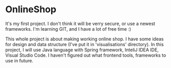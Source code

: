 # OnlineShop
It's my first project. I don't think it will be verry secure, or use a newest frameworks. I'm learning GIT, and I have a lot of free time :) 

This whole project is about making working online shop.  I have some ideas for design and data structure (I've put it in 'visualisations' directory).
In this project, I will use Java language with Spring framework, InteliJ IDEA IDE, Visual Studio Code. I haven't figured out what frontend tools, 
frameworks to use in future.  